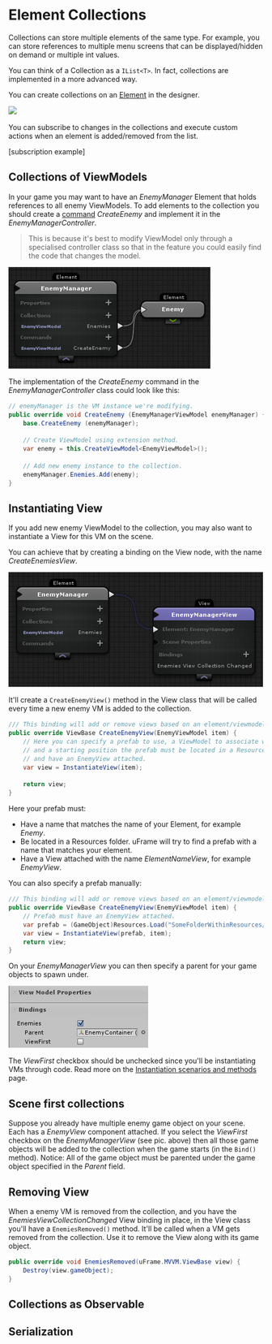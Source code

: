 # Element Collections

Collections can store multiple elements of the same type. For example, you can store references to multiple menu screens that can be displayed/hidden on demand or multiple int values.

You can think of a Collection as a `IList<T>`. In fact, collections are implemented in a more advanced way.

You can create collections on an [Element](elements.md) in the designer.

![](https://dl.dropboxusercontent.com/u/75445779/uFrame_wiki/Screenshot_95.png)

You can subscribe to changes in the collections and execute custom actions when an element is added/removed from the list.

[subscription example]

## Collections of ViewModels

In your game you may want to have an _EnemyManager_ Element that holds references to all enemy ViewModels. To add elements to the collection you should create a [command](element-commands.md) _CreateEnemy_ and implement it in the _EnemyManagerController_.

> This is because it's best to modify ViewModel only through a specialised controller class so that in the feature you could easily find the code that changes the model.

![](images/Screenshot_116.png)

The implementation of the _CreateEnemy_ command in the _EnemyManagerController_ class could look like this:

```csharp
// enemyManager is the VM instance we're modifying.
public override void CreateEnemy (EnemyManagerViewModel enemyManager) {
    base.CreateEnemy (enemyManager);

    // Create ViewModel using extension method.
    var enemy = this.CreateViewModel<EnemyViewModel>();

    // Add new enemy instance to the collection.
    enemyManager.Enemies.Add(enemy);
}
```

## Instantiating View

If you add new enemy ViewModel to the collection, you may also want to instantiate a View for this VM on the scene.

You can achieve that by creating a binding on the View node, with the name _CreateEnemiesView_.

![](images/Screenshot_115.png)

It'll create a `CreateEnemyView()` method in the View class
that will be called every time a new enemy VM is added to the collection.

```csharp
/// This binding will add or remove views based on an element/viewmodel collection.
public override ViewBase CreateEnemyView(EnemyViewModel item) {
    // Here you can specify a prefab to use, a ViewModel to associate with,
    // and a starting position the prefab must be located in a Resources folder
    // and have an EnemyView attached.
    var view = InstantiateView(item);

    return view;
}
```

Here your prefab must:

* Have a name that matches the name of your Element, for example _Enemy_.
* Be located in a Resources folder. uFrame will try to find a prefab with a name that matches your element.
* Have a View attached with the name _ElementNameView_, for example _EnemyView_.

You can also specify a prefab manually:

```csharp
/// This binding will add or remove views based on an element/viewmodel collection.
public override ViewBase CreateEnemyView(EnemyViewModel item) {
    // Prefab must have an EnemyView attached.
    var prefab = (GameObject)Resources.Load("SomeFolderWithinResources/PathToPrefab");
    var view = InstantiateView(prefab, item);
    return view;
}
```

On your _EnemyManagerView_ you can then specify a parent for your game objects to spawn under.

![](images/Screenshot_114.png)

The _ViewFirst_ checkbox should be unchecked since you'll be instantiating VMs through code. Read more on the [Instantiation scenarios and methods](instantiation-scenarios-and-methods.md) page.

## Scene first collections

Suppose you already have multiple enemy game object on your scene. Each has a _EnemyView_ component attached. If you select the _ViewFirst_ checkbox on the _EnemyManagerView_ (see pic. above) then all those game objects will be added to the collection when the game starts (in the `Bind()` method). Notice: All of the game object must be parented under the game object specified in the _Parent_ field.

## Removing View

When a enemy VM is removed from the collection, and you have the _EnemiesViewCollectionChanged_ View binding in place, in the View class you'll have a `EnemiesRemoved()` method. It'll be called when a VM gets removed from the collection. Use it to remove the View along with its game object.

```csharp
public override void EnemiesRemoved(uFrame.MVVM.ViewBase view) {
    Destroy(view.gameObject);
}
```

## Collections as Observable

## Serialization
